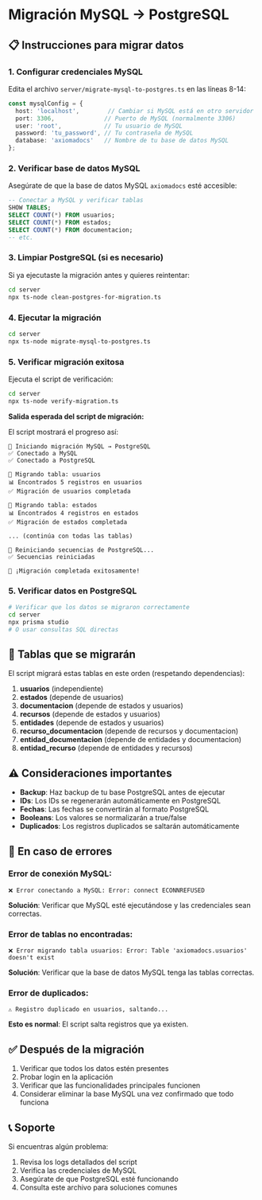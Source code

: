 # Migración MySQL → PostgreSQL

## **📋 Instrucciones para migrar datos**

### **1. Configurar credenciales MySQL**

Edita el archivo `server/migrate-mysql-to-postgres.ts` en las líneas 8-14:

```typescript
const mysqlConfig = {
  host: 'localhost',        // Cambiar si MySQL está en otro servidor
  port: 3306,              // Puerto de MySQL (normalmente 3306)
  user: 'root',            // Tu usuario de MySQL
  password: 'tu_password', // Tu contraseña de MySQL
  database: 'axiomadocs'   // Nombre de tu base de datos MySQL
};
```

### **2. Verificar base de datos MySQL**

Asegúrate de que la base de datos MySQL `axiomadocs` esté accesible:

```sql
-- Conectar a MySQL y verificar tablas
SHOW TABLES;
SELECT COUNT(*) FROM usuarios;
SELECT COUNT(*) FROM estados;
SELECT COUNT(*) FROM documentacion;
-- etc.
```

### **3. Limpiar PostgreSQL (si es necesario)**

Si ya ejecutaste la migración antes y quieres reintentar:

```bash
cd server
npx ts-node clean-postgres-for-migration.ts
```

### **4. Ejecutar la migración**

```bash
cd server
npx ts-node migrate-mysql-to-postgres.ts
```

### **5. Verificar migración exitosa**

Ejecuta el script de verificación:

```bash
cd server
npx ts-node verify-migration.ts
```

**Salida esperada del script de migración:**

El script mostrará el progreso así:

```
🚀 Iniciando migración MySQL → PostgreSQL
✅ Conectado a MySQL
✅ Conectado a PostgreSQL

🔄 Migrando tabla: usuarios
📊 Encontrados 5 registros en usuarios
✅ Migración de usuarios completada

🔄 Migrando tabla: estados
📊 Encontrados 4 registros en estados
✅ Migración de estados completada

... (continúa con todas las tablas)

🔄 Reiniciando secuencias de PostgreSQL...
✅ Secuencias reiniciadas

🎉 ¡Migración completada exitosamente!
```

### **5. Verificar datos en PostgreSQL**

```bash
# Verificar que los datos se migraron correctamente
cd server
npx prisma studio
# O usar consultas SQL directas
```

## **🔧 Tablas que se migrarán**

El script migrará estas tablas en este orden (respetando dependencias):

1. **usuarios** (independiente)
2. **estados** (depende de usuarios)
3. **documentacion** (depende de estados y usuarios)
4. **recursos** (depende de estados y usuarios)
5. **entidades** (depende de estados y usuarios)
6. **recurso_documentacion** (depende de recursos y documentacion)
7. **entidad_documentacion** (depende de entidades y documentacion)
8. **entidad_recurso** (depende de entidades y recursos)

## **⚠️ Consideraciones importantes**

- **Backup**: Haz backup de tu base PostgreSQL antes de ejecutar
- **IDs**: Los IDs se regenerarán automáticamente en PostgreSQL
- **Fechas**: Las fechas se convertirán al formato PostgreSQL
- **Booleans**: Los valores se normalizarán a true/false
- **Duplicados**: Los registros duplicados se saltarán automáticamente

## **🚨 En caso de errores**

### Error de conexión MySQL:
```
❌ Error conectando a MySQL: Error: connect ECONNREFUSED
```
**Solución**: Verificar que MySQL esté ejecutándose y las credenciales sean correctas.

### Error de tablas no encontradas:
```
❌ Error migrando tabla usuarios: Error: Table 'axiomadocs.usuarios' doesn't exist
```
**Solución**: Verificar que la base de datos MySQL tenga las tablas correctas.

### Error de duplicados:
```
⚠️ Registro duplicado en usuarios, saltando...
```
**Esto es normal**: El script salta registros que ya existen.

## **✅ Después de la migración**

1. Verificar que todos los datos estén presentes
2. Probar login en la aplicación
3. Verificar que las funcionalidades principales funcionen
4. Considerar eliminar la base MySQL una vez confirmado que todo funciona

## **📞 Soporte**

Si encuentras algún problema:
1. Revisa los logs detallados del script
2. Verifica las credenciales de MySQL
3. Asegúrate de que PostgreSQL esté funcionando
4. Consulta este archivo para soluciones comunes